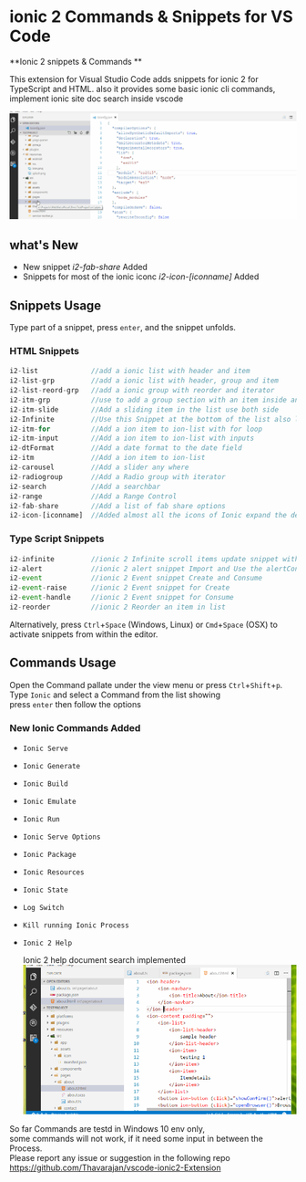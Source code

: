 # ionic 2 Commands & Snippets for VS Code

**Ionic 2 snippets & Commands **

This extension for Visual Studio Code adds snippets for ionic 2 for TypeScript and HTML. also it provides some basic ionic cli commands, implement ionic site doc search inside vscode 

![Sample Generate command](https://raw.githubusercontent.com/Thavarajan/vscode-ionic2-Extension/master/images/ionic2_Command.gif)

## what's New
* New snippet _i2-fab-share_ Added
* Snippets for most of the ionic iconc _i2-icon-[iconname]_ Added


## Snippets Usage
Type part of a snippet, press `enter`, and the snippet unfolds.


### HTML Snippets
```Typescript
i2-list             //add a ionic list with header and item 
i2-list-grp         //add a ionic list with header, group and item
i2-list-reord-grp   //add a ionic group with reorder and iterator
i2-itm-grp          //use to add a group section with an item inside an ion list
i2-itm-slide        //Add a sliding item in the list use both side
i2-Infinite         //Use this Snippet at the bottom of the list also look at the method create one to access it
i2-itm-for          //Add a ion item to ion-list with for loop
i2-itm-input        //Add a ion item to ion-list with inputs
i2-dtFormat         //Add a date format to the date field 
i2-itm              //Add a ion item to ion-list
i2-carousel         //Add a slider any where
i2-radiogroup       //Add a Radio group with iterator
i2-search           //Add a searchbar
i2-range            //Add a Range Control
i2-fab-share        //Add a list of fab share options
i2-icon-[iconname]  //Added almost all the icons of Ionic expand the description for more name and css unicode
```

### Type Script Snippets
```Typescript
i2-infinite         //ionic 2 Infinite scroll items update snippet with async operation
i2-alert            //ionic 2 alert snippet Import and Use the alertController, don't forget to insert int the constructor
i2-event            //ionic 2 Event snippet Create and Consume
i2-event-raise      //ionic 2 Event snippet for Create
i2-event-handle     //ionic 2 Event snippet for Consume
i2-reorder          //ionic 2 Reorder an item in list
```

Alternatively, press `Ctrl`+`Space` (Windows, Linux) or `Cmd`+`Space` (OSX) to activate snippets from within the editor.

## Commands Usage
Open the Command pallate under the view menu or press `Ctrl`+`Shift`+`p`.  
Type `Ionic` and select a Command from the list showing  
press `enter` then follow the options

### New Ionic Commands Added
* `Ionic Serve`
* `Ionic Generate`
* `Ionic Build`
* `Ionic Emulate`
* `Ionic Run`
* `Ionic Serve Options`
* `Ionic Package`
* `Ionic Resources`
* `Ionic State`
* `Log Switch`
* `Kill running Ionic Process`
* `Ionic 2 Help`  

  Ionic 2 help document search implemented  
![Ionic help command](https://raw.githubusercontent.com/Thavarajan/vscode-ionic2-Extension/master/images/ionic2_Command_HelpMenu.gif)



So far Commands are testd in Windows 10 env only,  
some commands will not work, if it need some input in between the Process.   
Please report any issue or suggestion in the following  repo
https://github.com/Thavarajan/vscode-ionic2-Extension 